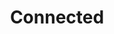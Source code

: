 ---
title: Connected
description: Trigger for when Streamlabs is Connected
version: 0.2.1
variables: []
---